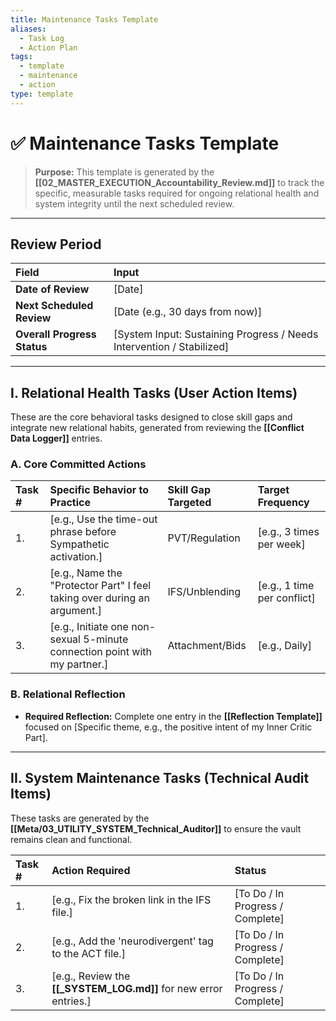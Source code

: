 ```yaml
---
title: Maintenance Tasks Template
aliases:
  - Task Log
  - Action Plan
tags:
  - template
  - maintenance
  - action
type: template
---
```


<!-- @format -->

# ✅ Maintenance Tasks Template

> **Purpose:** This template is generated by the **[[02_MASTER_EXECUTION_Accountability_Review.md]]** to track the specific, measurable tasks required for ongoing relational health and system integrity until the next scheduled review.

---

## Review Period

| Field                       | Input                                                                 |
| :-------------------------- | :-------------------------------------------------------------------- |
| **Date of Review**          | [Date]                                                                |
| **Next Scheduled Review**   | [Date (e.g., 30 days from now)]                                       |
| **Overall Progress Status** | [System Input: Sustaining Progress / Needs Intervention / Stabilized] |

---

## I. Relational Health Tasks (User Action Items)

These are the core behavioral tasks designed to close skill gaps and integrate new relational habits, generated from reviewing the **[[Conflict Data Logger]]** entries.

### A. Core Committed Actions

| Task # | Specific Behavior to Practice                                              | Skill Gap Targeted | Target Frequency            |
| :----- | :------------------------------------------------------------------------- | :----------------- | :-------------------------- |
| 1.     | [e.g., Use the time-out phrase before Sympathetic activation.]             | PVT/Regulation     | [e.g., 3 times per week]    |
| 2.     | [e.g., Name the "Protector Part" I feel taking over during an argument.]   | IFS/Unblending     | [e.g., 1 time per conflict] |
| 3.     | [e.g., Initiate one non-sexual 5-minute connection point with my partner.] | Attachment/Bids    | [e.g., Daily]               |

### B. Relational Reflection

- **Required Reflection:** Complete one entry in the **[[Reflection Template]]** focused on [Specific theme, e.g., the positive intent of my Inner Critic Part].

---

## II. System Maintenance Tasks (Technical Audit Items)

These tasks are generated by the **[[Meta/03_UTILITY_SYSTEM_Technical_Auditor]]** to ensure the vault remains clean and functional.

| Task # | Action Required                                                  | Status                           |
| :----- | :--------------------------------------------------------------- | :------------------------------- |
| 1.     | [e.g., Fix the broken link in the IFS file.]                     | [To Do / In Progress / Complete] |
| 2.     | [e.g., Add the 'neurodivergent' tag to the ACT file.]            | [To Do / In Progress / Complete] |
| 3.     | [e.g., Review the **[[_SYSTEM_LOG.md]]** for new error entries.] | [To Do / In Progress / Complete] |
